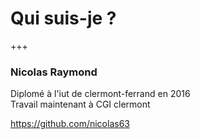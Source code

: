 # Qui suis-je ? 

+++

### Nicolas Raymond

Diplomé à l'iut de clermont-ferrand en 2016 <br/>
Travail maintenant à CGI clermont

https://github.com/nicolas63